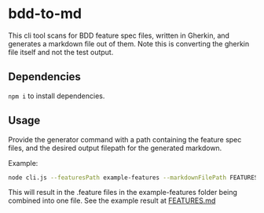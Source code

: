 # bdd-to-md

This cli tool scans for BDD feature spec files, written in Gherkin, and generates a markdown file out of them. Note this is converting the gherkin file itself and not the test output. 

## Dependencies

`npm i` to install dependencies. 

## Usage

Provide the generator command with a path containing the feature spec files, and the desired output filepath for the generated markdown.

Example:

```bash
node cli.js --featuresPath example-features --markdownFilePath FEATURES.md
```

This will result in the .feature files in the example-features folder being combined into one file. See the example result at [FEATURES.md](FEATURES.md)

